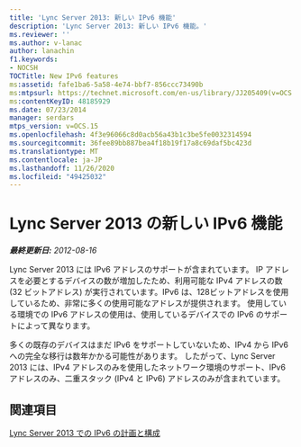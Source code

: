 ```yaml
---
title: 'Lync Server 2013: 新しい IPv6 機能'
description: 'Lync Server 2013: 新しい IPv6 機能。'
ms.reviewer: ''
ms.author: v-lanac
author: lanachin
f1.keywords:
- NOCSH
TOCTitle: New IPv6 features
ms:assetid: fafe1ba6-5a58-4e74-bbf7-856ccc73490b
ms:mtpsurl: https://technet.microsoft.com/en-us/library/JJ205409(v=OCS.15)
ms:contentKeyID: 48185929
ms.date: 07/23/2014
manager: serdars
mtps_version: v=OCS.15
ms.openlocfilehash: 4f3e96066c8d0acb56a43b1c3be5fe0032314594
ms.sourcegitcommit: 36fee89bb887bea4f18b19f17a8c69daf5bc423d
ms.translationtype: MT
ms.contentlocale: ja-JP
ms.lasthandoff: 11/26/2020
ms.locfileid: "49425032"
---
```

# <a name="new-ipv6-features-in-lync-server-2013"></a>Lync Server 2013 の新しい IPv6 機能

<div data-xmlns="http://www.w3.org/1999/xhtml">

<div class="topic" data-xmlns="http://www.w3.org/1999/xhtml" data-msxsl="urn:schemas-microsoft-com:xslt" data-cs="https://msdn.microsoft.com/">

<div data-asp="https://msdn2.microsoft.com/asp">



</div>

<div id="mainSection">

<div id="mainBody">

<span> </span>

_**最終更新日:** 2012-08-16_

Lync Server 2013 には IPv6 アドレスのサポートが含まれています。 IP アドレスを必要とするデバイスの数が増加したため、利用可能な IPv4 アドレスの数 (32 ビットアドレス) が実行されています。IPv6 は、128ビットアドレスを使用しているため、非常に多くの使用可能なアドレスが提供されます。 使用している環境での IPv6 アドレスの使用は、使用しているデバイスでの IPv6 のサポートによって異なります。

多くの既存のデバイスはまだ IPv6 をサポートしていないため、IPv4 から IPv6 への完全な移行は数年かかる可能性があります。 したがって、Lync Server 2013 には、IPv4 アドレスのみを使用したネットワーク環境のサポート、IPv6 アドレスのみ、二重スタック (IPv4 と IPv6) アドレスのみが含まれています。

<div>

## <a name="see-also"></a>関連項目


[Lync Server 2013 での IPv6 の計画と構成](lync-server-2013-planning-for-and-configuring-ipv6.md)  
  

</div>

</div>

<span> </span>

</div>

</div>

</div>

